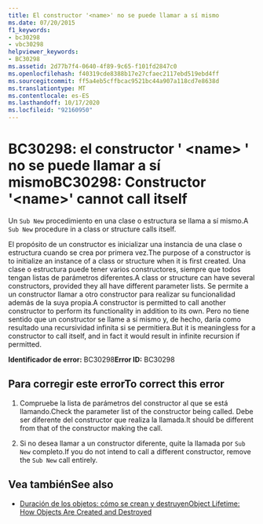 ```yaml
---
title: El constructor '<name>' no se puede llamar a sí mismo
ms.date: 07/20/2015
f1_keywords:
- bc30298
- vbc30298
helpviewer_keywords:
- BC30298
ms.assetid: 2d77b7f4-0640-4f89-9c65-f101fd2847c0
ms.openlocfilehash: f40319cde8388b17e27cfaec2117ebd519ebd4ff
ms.sourcegitcommit: ff5a4eb5cffbcac9521bc44a907a118cd7e8638d
ms.translationtype: MT
ms.contentlocale: es-ES
ms.lasthandoff: 10/17/2020
ms.locfileid: "92160950"
---
```

# <a name="bc30298-constructor-name-cannot-call-itself"></a><span data-ttu-id="ee438-102">BC30298: el constructor ' \<name> ' no se puede llamar a sí mismo</span><span class="sxs-lookup"><span data-stu-id="ee438-102">BC30298: Constructor '\<name>' cannot call itself</span></span>

<span data-ttu-id="ee438-103">Un `Sub New` procedimiento en una clase o estructura se llama a sí mismo.</span><span class="sxs-lookup"><span data-stu-id="ee438-103">A `Sub New` procedure in a class or structure calls itself.</span></span>

 <span data-ttu-id="ee438-104">El propósito de un constructor es inicializar una instancia de una clase o estructura cuando se crea por primera vez.</span><span class="sxs-lookup"><span data-stu-id="ee438-104">The purpose of a constructor is to initialize an instance of a class or structure when it is first created.</span></span> <span data-ttu-id="ee438-105">Una clase o estructura puede tener varios constructores, siempre que todos tengan listas de parámetros diferentes.</span><span class="sxs-lookup"><span data-stu-id="ee438-105">A class or structure can have several constructors, provided they all have different parameter lists.</span></span> <span data-ttu-id="ee438-106">Se permite a un constructor llamar a otro constructor para realizar su funcionalidad además de la suya propia.</span><span class="sxs-lookup"><span data-stu-id="ee438-106">A constructor is permitted to call another constructor to perform its functionality in addition to its own.</span></span> <span data-ttu-id="ee438-107">Pero no tiene sentido que un constructor se llame a sí mismo y, de hecho, daría como resultado una recursividad infinita si se permitiera.</span><span class="sxs-lookup"><span data-stu-id="ee438-107">But it is meaningless for a constructor to call itself, and in fact it would result in infinite recursion if permitted.</span></span>

 <span data-ttu-id="ee438-108">**Identificador de error:** BC30298</span><span class="sxs-lookup"><span data-stu-id="ee438-108">**Error ID:** BC30298</span></span>

## <a name="to-correct-this-error"></a><span data-ttu-id="ee438-109">Para corregir este error</span><span class="sxs-lookup"><span data-stu-id="ee438-109">To correct this error</span></span>

1. <span data-ttu-id="ee438-110">Compruebe la lista de parámetros del constructor al que se está llamando.</span><span class="sxs-lookup"><span data-stu-id="ee438-110">Check the parameter list of the constructor being called.</span></span> <span data-ttu-id="ee438-111">Debe ser diferente del constructor que realiza la llamada.</span><span class="sxs-lookup"><span data-stu-id="ee438-111">It should be different from that of the constructor making the call.</span></span>

2. <span data-ttu-id="ee438-112">Si no desea llamar a un constructor diferente, quite la llamada por `Sub New` completo.</span><span class="sxs-lookup"><span data-stu-id="ee438-112">If you do not intend to call a different constructor, remove the `Sub New` call entirely.</span></span>

## <a name="see-also"></a><span data-ttu-id="ee438-113">Vea también</span><span class="sxs-lookup"><span data-stu-id="ee438-113">See also</span></span>

- [<span data-ttu-id="ee438-114">Duración de los objetos: cómo se crean y destruyen</span><span class="sxs-lookup"><span data-stu-id="ee438-114">Object Lifetime: How Objects Are Created and Destroyed</span></span>](../../programming-guide/language-features/objects-and-classes/object-lifetime-how-objects-are-created-and-destroyed.md)
